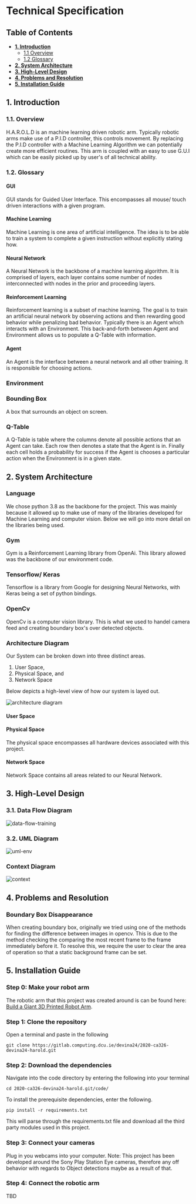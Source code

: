 # Technical Specification

## Table of Contents

- [**1. Introduction**](#1-introduction)
  - [1.1 Overview](#11-overview)
  - [1.2 Glossary](#12-glossary)
- [**2. System Architecture**](#2-system-architecture)
- [**3. High-Level Design**](#3-high-level-design)
- [**4. Problems and Resolution**](#4-problems-and-resolution)
- [**5. Installation Guide**](#5-installation-guide)

## 1. Introduction

### 1.1. Overview

H.A.R.O.L.D is an machine learning driven robotic arm. Typically robotic arms make use of a P.I.D controller, this controls movement. By replacing the P.I.D controller with a Machine Learning Algorithm we can potentially create more efficient routines. This arm is coupled with an easy to use G.U.I which can be easily picked up by user's of all technical ability.

### 1.2. Glossary

#### **GUI**

GUI stands for Guided User Interface. This encompasses all mouse/ touch driven interactions with a given program.

#### **Machine Learning**

Machine Learning is one area of artificial intelligence. The idea is to be able to train a system to complete a given instruction without explicitly stating how.

#### **Neural Network**

A Neural Network is the backbone of a machine learning algorithm. It is comprised of layers, each layer contains some number of nodes interconnected with nodes in the prior and proceeding layers.

#### **Reinforcement Learning**

Reinforcement learning is a subset of machine learning. The goal is to train an artificial neural network by observing actions and then rewarding good behavior while penalizing bad behavior. Typically there is an Agent which interacts with an Environment. This back-and-forth between Agent and Environment allows us to populate a Q-Table with information.

#### **Agent**

An Agent is the interface between a neural network and all other training. It is responsible for choosing actions.

### **Environment**

### **Bounding Box**

A box that surrounds an object on screen.

### **Q-Table**

A Q-Table is table where the columns denote all possible actions that an Agent can take. Each row then denotes a state that the Agent is in. Finally each cell holds a probability for success if the Agent is chooses a particular action when the Environment is in a given state.

## 2. System Architecture

### Language

We chose python 3.8 as the backbone for the project. This was mainly because it allowed up to make use of many of the libraries developed for Machine Learning and computer vision. Below we will go into more detail on the libraries being used.

### Gym

Gym is a Reinforcement Learning library from OpenAi. This library allowed was the backbone of our environment code.

### Tensorflow/ Keras

Tensorflow is a library from Google for designing Neural Networks, with Keras being a set of python bindings.

### OpenCv

OpenCv is a computer vision library. This is what we used to handel camera feed and creating boundary box's over detected objects.

### Architecture Diagram

Our System can be broken down into three distinct areas.

1. User Space,
2. Physical Space, and
3. Network Space

Below depicts a high-level view of how our system is layed out.

![architecture diagram](images/architecture_diagram.png)

#### User Space

#### Physical Space

The physical space encompasses all hardware devices associated with this project.

#### Network Space

Network Space contains all areas related to our Neural Network.

## 3. High-Level Design

### 3.1. Data Flow Diagram

![data-flow-training](images/data_flow_training.png)

### 3.2. UML Diagram

![uml-env](images/env_uml.png)

### Context Diagram

![context](images/context_diagram_in_use.png)

## 4. Problems and Resolution

### Boundary Box Disappearance

When creating boundary box, originally we tried using one of the methods for finding the difference between images in opencv. This is due to the method checking the comparing the most recent frame to the frame immediately before it. To resolve this, we require the user to clear the area of operation so that a static background frame can be set.

## 5. Installation Guide

### Step 0: Make your robot arm

The robotic arm that this project was created around is can be found here: [Build a Giant 3D Printed Robot Arm](https://www.instructables.com/id/Build-a-Giant-3D-Printed-Robot-Arm/).

### Step 1: Clone the repository

Open a terminal and paste in the following

```git clone https://gitlab.computing.dcu.ie/devina24/2020-ca326-devina24-harold.git```

### Step 2: Download the dependencies

Navigate into the code directory by entering the following into your terminal

```cd 2020-ca326-devina24-harold.git/code/```

To install the prerequisite dependencies, enter the following.

```pip install -r requirements.txt```

This will parse through the requirements.txt file and download all the third party modules used in this project.

### Step 3: Connect your cameras

Plug in you webcams into your computer.
Note: This project has been developed around the Sony Play Station Eye cameras, therefore any off behavior with regards to Object detections maybe as a result of that.

### Step 4: Connect the robotic arm

TBD